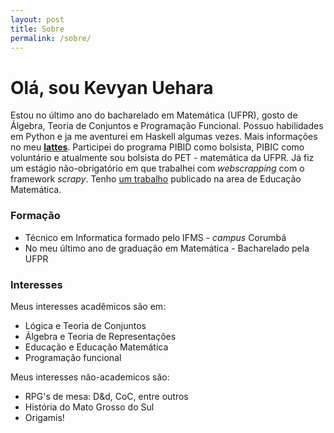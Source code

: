 ```yaml
---
layout: post
title: Sobre
permalink: /sobre/
---
```


# Olá, sou Kevyan Uehara

Estou no último ano do bacharelado em Matemática (UFPR), gosto de Álgebra, Teoria de Conjuntos e Programação Funcional. Possuo habilidades em Python e ja me aventurei em Haskell algumas vezes. Mais informações no meu [__lattes__](http://lattes.cnpq.br/0913977570427665). Participei do programa PIBID  como bolsista, PIBIC como voluntário e atualmente sou bolsista do PET - matemática da UFPR. Já fiz um estágio não-obrigatório em que trabalhei com _webscrapping_ com o framework _scrapy_. Tenho [um trabalho](https://www.researchgate.net/publication/360721618_ANALISE_DE_ERROS_EM_QUESTOES_DE_SIMPLIFICACAO_DE_EXPRESSOES_ALGEBRICAS) publicado na area de Educação Matemática.

### Formação

* Técnico em Informatica formado pelo IFMS - _campus_ Corumbá
* No meu último ano de graduação em Matemática - Bacharelado pela UFPR

### Interesses

Meus interesses acadêmicos são em:

* Lógica e Teoria de Conjuntos
* Álgebra e Teoria de Representações
* Educação e Educação Matemática
* Programação funcional

Meus interesses não-academicos são:

* RPG's de mesa: D&d, CoC, entre outros
* História do Mato Grosso do Sul
* Origamis!